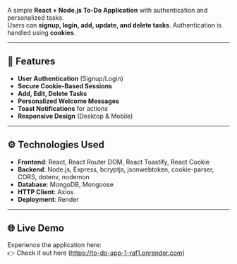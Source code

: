 A simple **React + Node.js To-Do Application** with authentication and personalized tasks.  
Users can **signup, login, add, update, and delete tasks**. Authentication is handled using **cookies**.

---

## 🌟 Features

- **User Authentication** (Signup/Login)  
- **Secure Cookie-Based Sessions**  
- **Add, Edit, Delete Tasks**  
- **Personalized Welcome Messages**  
- **Toast Notifications** for actions  
- **Responsive Design** (Desktop & Mobile)  

---

## ⚙️ Technologies Used

- **Frontend**: React, React Router DOM, React Toastify, React Cookie 
- **Backend**: Node.js, Express, bcryptjs, jsonwebtoken, cookie-parser, CORS, dotenv, nodemon  
- **Database**: MongoDB, Mongoose  
- **HTTP Client**: Axios  
- **Deployment**: Render  

---

## 🌐 Live Demo

Experience the application here:  
👉 Check it out here (https://to-do-app-1-raf1.onrender.com)



